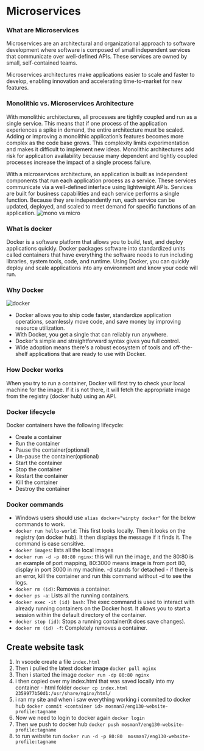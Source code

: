 # Microservices
### What are Microservices
Microservices are an architectural and organizational approach to software development where software is composed of small independent services that communicate over well-defined APIs. These services are owned by small, self-contained teams.

Microservices architectures make applications easier to scale and faster to develop, enabling innovation and accelerating time-to-market for new features.

### Monolithic vs. Microservices Architecture
With monolithic architectures, all processes are tightly coupled and run as a single service. This means that if one process of the application experiences a spike in demand, the entire architecture must be scaled. Adding or improving a monolithic application’s features becomes more complex as the code base grows. This complexity limits experimentation and makes it difficult to implement new ideas. Monolithic architectures add risk for application availability because many dependent and tightly coupled processes increase the impact of a single process failure.

With a microservices architecture, an application is built as independent components that run each application process as a service. These services communicate via a well-defined interface using lightweight APIs. Services are built for business capabilities and each service performs a single function. Because they are independently run, each service can be updated, deployed, and scaled to meet demand for specific functions of an application.
![mono vs micro](https://user-images.githubusercontent.com/115226294/203055783-ce2db2a5-a52f-4d15-8301-ba7e2bf12c91.png)

### What is docker
Docker is a software platform that allows you to build, test, and deploy applications quickly. Docker packages software into standardized units called containers that have everything the software needs to run including libraries, system tools, code, and runtime. Using Docker, you can quickly deploy and scale applications into any environment and know your code will run.

### Why Docker
![docker](https://user-images.githubusercontent.com/115226294/203055961-50aec1c7-bc5a-4cc3-96ec-f0d6034d3ddb.jpeg)
- Docker allows you to ship code faster, standardize application operations, seamlessly move code, and save money by improving resource utilization.
- With Docker, you get a single that can reliably run anywhere.
- Docker's simple and straightforward syntax gives you full control.
- Wide adoption means there's a robust ecosystem of tools and off-the-shelf applications that are ready to use with Docker.

### How Docker works
When you try to run a container, Docker will first try to check your local machine for the image. If it is not there, it will fetch the appropriate image from the registry (docker hub) using an API.

### Docker lifecycle
Docker containers have the following lifecycle:
- Create a container
- Run the container
- Pause the container(optional)
- Un-pause the container(optional)
- Start the container
- Stop the container
- Restart the container
- Kill the container
- Destroy the container

### Docker commands
- Windows users should use `alias docker="winpty docker"` for the below commands to work.
- `docker run hello-world`: This first looks locally. Then it looks on the registry (on docker hub). It then displays the message if it finds it. The command is case sensitive.
- `docker images`: lists all the local images
- `docker run -d -p 80:80 nginx`: this will run the image, and the 80:80 is an example of port mapping, 80:3000 means image is from port 80, display in port 3000 in my machine. -d stands for detached - if there is an error, kill the container and run this command without -d to see the logs.
- `docker rm (id)`: Removes a container.
- `docker ps -a`: Lists all the running containers.
- `docker exec -it (id) bash`: The exec command is used to interact with already running containers on the Docker host. It allows you to start a session within the default directory of the container.
- `docker stop (id)`: Stops a running container(it does save changes).
- `docker rm (id) -f`: Completely removes a container.

## Create website task
1. In vscode create a file `index.html`
2. Then i pulled the latest docker image `docker pull nginx`
3. Then i started the image `docker run -dp 80:80 nginx`
4. i then copied over my index.html that was saved locally into my container - html folder `docker cp index.html 2359977b50d1:/usr/share/nginx/html/`
5. i ran my site and when i saw everything working i commited to docker hub `docker commit <container id> mosman7/eng130-website-profile:tagname`
6. Now we need to login to docker again `docker login`
7. Then we push to docker hub `docker push mosman7/eng130-website-profile:tagname`
8. to run website run `docker run -d -p 80:80  mosman7/eng130-website-profile:tagname`